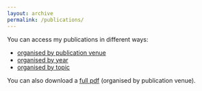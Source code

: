 ```yaml
---
layout: archive
permalink: /publications/
---
```


You can access my publications in different ways:

- [organised by publication venue](/publications/pubs-by-type)
- [organised by year](/publications/pubs-by-year)
- [organised by topic](/publications/pubs-by-tags)

You can also download a [full pdf](/assets/publications.pdf) (organised by publication venue).

